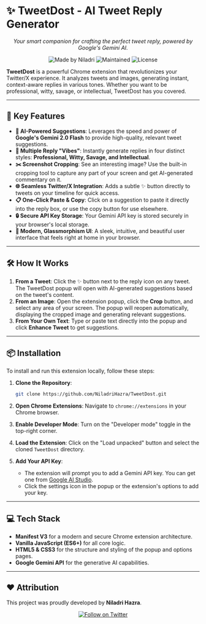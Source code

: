 # ✨ TweetDost - AI Tweet Reply Generator

<p align="center">
  <em>Your smart companion for crafting the perfect tweet reply, powered by Google's Gemini AI.</em>
</p>

<p align="center">
  <img src="https://img.shields.io/badge/Made%20by-Niladri-blueviolet" alt="Made by Niladri">
  <img src="https://img.shields.io/badge/Maintained-Yes-green" alt="Maintained">
  <img src="https://img.shields.io/github/license/NiladriHazra/TweetDost" alt="License">
</p>

**TweetDost** is a powerful Chrome extension that revolutionizes your Twitter/X experience. It analyzes tweets and images, generating instant, context-aware replies in various tones. Whether you want to be professional, witty, savage, or intellectual, TweetDost has you covered.

---

## 🚀 Key Features

- **🧠 AI-Powered Suggestions**: Leverages the speed and power of **Google's Gemini 2.0 Flash** to provide high-quality, relevant tweet suggestions.
- **🎨 Multiple Reply "Vibes"**: Instantly generate replies in four distinct styles: **Professional, Witty, Savage, and Intellectual**.
- **✂️ Screenshot Cropping**: See an interesting image? Use the built-in cropping tool to capture any part of your screen and get AI-generated commentary on it.
- **🌐 Seamless Twitter/X Integration**: Adds a subtle ✨ button directly to tweets on your timeline for quick access.
- **📋 One-Click Paste & Copy**: Click on a suggestion to paste it directly into the reply box, or use the copy button for use elsewhere.
- **🔒 Secure API Key Storage**: Your Gemini API key is stored securely in your browser's local storage.
- **💎 Modern, Glassmorphism UI**: A sleek, intuitive, and beautiful user interface that feels right at home in your browser.

---

## 🛠️ How It Works

1.  **From a Tweet**: Click the ✨ button next to the reply icon on any tweet. The TweetDost popup will open with AI-generated suggestions based on the tweet's content.
2.  **From an Image**: Open the extension popup, click the **Crop** button, and select any area of your screen. The popup will reopen automatically, displaying the cropped image and generating relevant suggestions.
3.  **From Your Own Text**: Type or paste text directly into the popup and click **Enhance Tweet** to get suggestions.

---

## 📦 Installation

To install and run this extension locally, follow these steps:

1.  **Clone the Repository**:
    ```bash
    git clone https://github.com/NiladriHazra/TweetDost.git
    ```
2.  **Open Chrome Extensions**:
    Navigate to `chrome://extensions` in your Chrome browser.

3.  **Enable Developer Mode**:
    Turn on the "Developer mode" toggle in the top-right corner.

4.  **Load the Extension**:
    Click on the "Load unpacked" button and select the cloned `TweetDost` directory.

5.  **Add Your API Key**:
    - The extension will prompt you to add a Gemini API key. You can get one from [Google AI Studio](https://aistudio.google.com/app/apikey).
    - Click the settings icon in the popup or the extension's options to add your key.

---

## 💻 Tech Stack

- **Manifest V3** for a modern and secure Chrome extension architecture.
- **Vanilla JavaScript (ES6+)** for all core logic.
- **HTML5 & CSS3** for the structure and styling of the popup and options pages.
- **Google Gemini API** for the generative AI capabilities.

---

## ❤️ Attribution

This project was proudly developed by **Niladri Hazra**.

<p align="center">
  <a href="https://x.com/byteHumi" target="_blank">
    <img src="https://img.shields.io/twitter/follow/byteHumi?style=social&logo=x" alt="Follow on Twitter">
  </a>
</p>
